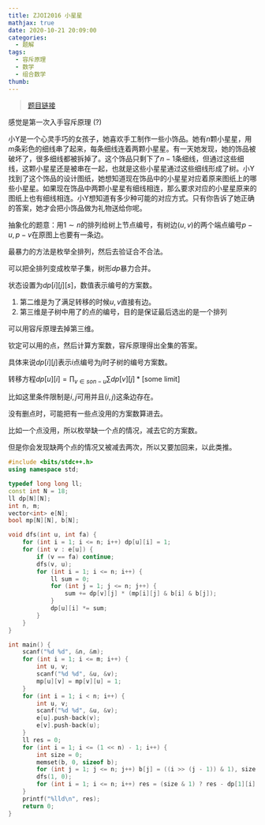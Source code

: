 ```yaml
---
title: ZJOI2016 小星星
mathjax: true
date: 2020-10-21 20:09:00
categories: 
  - 题解
tags: 
  - 容斥原理
  - 数学
  - 组合数学
thumb: 
---
```



> [题目链接](https://loj.ac/problem/2091)

感觉是第一次入手容斥原理 (?)  


小Y是一个心灵手巧的女孩子，她喜欢手工制作一些小饰品。她有$n$颗小星星，用$m$条彩色的细线串了起来，每条细线连着两颗小星星。有一天她发现，她的饰品被破坏了，很多细线都被拆掉了。这个饰品只剩下了$n−1$条细线，但通过这些细线，这颗小星星还是被串在一起，也就是这些小星星通过这些细线形成了树。小Y找到了这个饰品的设计图纸，她想知道现在饰品中的小星星对应着原来图纸上的哪些小星星。如果现在饰品中两颗小星星有细线相连，那么要求对应的小星星原来的图纸上也有细线相连。小Y想知道有多少种可能的对应方式。只有你告诉了她正确的答案，她才会把小饰品做为礼物送给你呢。



抽象化的题意：用$1\sim n$的排列给树上节点编号，有树边$(u,v)$的两个端点编号$p-u,p-v$在原图上也要有一条边。 

最暴力的方法是枚举全排列，然后去验证合不合法。  

可以把全排列变成枚举子集，树形$dp$暴力合并。  

状态设置为$dp[i][j][s]$，数值表示编号的方案数。

1. 第二维是为了满足转移的时候$u,v$直接有边。
2. 第三维是子树中用了的点的编号，目的是保证最后选出的是一个排列



可以用容斥原理去掉第三维。

钦定可以用的点，然后计算方案数，容斥原理得出全集的答案。

具体来说$dp[i][j]$表示$i$点编号为$j$时子树的编号方案数。

转移方程$dp[u][i]=\prod_{v\in son-u}\sum dp[v][j]*[\text{some limit}]$

比如这里条件限制是$i,j$可用并且$(i,j)$这条边存在。

没有删点时，可能把有一些点没用的方案数算进去。

比如一个点没用，所以枚举缺一个点的情况，减去它的方案数。

但是你会发现缺两个点的情况又被减去两次，所以又要加回来，以此类推。



```cpp
#include <bits/stdc++.h>
using namespace std;

typedef long long ll;
const int N = 18;
ll dp[N][N];
int n, m;
vector<int> e[N];
bool mp[N][N], b[N];

void dfs(int u, int fa) {
	for (int i = 1; i <= n; i++) dp[u][i] = 1;
	for (int v : e[u]) {
		if (v == fa) continue;
		dfs(v, u);
		for (int i = 1; i <= n; i++) {
			ll sum = 0;
			for (int j = 1; j <= n; j++) {
                sum += dp[v][j] * (mp[i][j] & b[i] & b[j]);
			}
			dp[u][i] *= sum;
		}
	}
}

int main() {
    scanf("%d %d", &n, &m);
    for (int i = 1; i <= m; i++) {
    	int u, v;
    	scanf("%d %d", &u, &v);
        mp[u][v] = mp[v][u] = 1;
    }
    for (int i = 1; i < n; i++) {
    	int u, v;
    	scanf("%d %d", &u, &v);
    	e[u].push-back(v);
    	e[v].push-back(u);
    }
    ll res = 0;
    for (int i = 1; i <= (1 << n) - 1; i++) {
    	int size = 0;
    	memset(b, 0, sizeof b);
        for (int j = 1; j <= n; j++) b[j] = ((i >> (j - 1)) & 1), size += !b[j];
        dfs(1, 0);
        for (int i = 1; i <= n; i++) res = (size & 1) ? res - dp[1][i] : res + dp[1][i];
    }
    printf("%lld\n", res);
    return 0;
}
```

